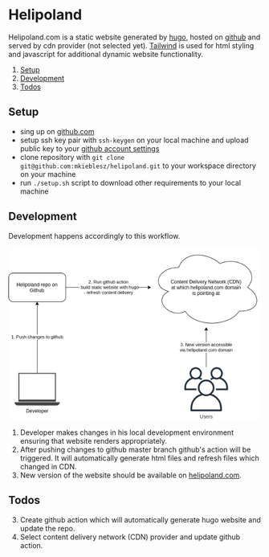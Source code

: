 # Helipoland

Helipoland.com is a static website generated by [hugo](https://gohugo.io/), hosted on [github](https://github.com/mkieblesz/helipoland/) and served by cdn provider (not selected yet). [Tailwind](https://tailwindcss.com/) is used for html styling and javascript for additional dynamic website functionality.

1. [Setup](#setup)
2. [Development](#development)
3. [Todos](#todos)

## Setup

- sing up on [github.com](https://github.com)
- setup ssh key pair with `ssh-keygen` on your local machine and upload public key to your [github account settings](https://github.com/settings/keys)
- clone repository with `git clone git@github.com:mkieblesz/helipoland.git` to your workspace directory on your machine
- run `./setup.sh` script to download other requirements to your local machine

## Development

Development happens accordingly to this workflow.

![helipoland workflow](./helipoland.com.png)

1. Developer makes changes in his local development environment ensuring that website renders appropriately.
2. After pushing changes to github master branch github's action will be triggered. It will automatically generate html files and refresh files which changed in CDN.
3. New version of the website should be available on [helipoland.com](https://helipoland.com).

## Todos

3. Create github action which will automatically generate hugo website and update the repo.
4. Select content delivery network (CDN) provider and update github action.